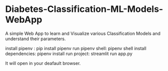 # Diabetes-Classification-ML-Models-WebApp
A simple Web App to learn and Visualize various Classification Models and understand their parameters.

install pipenv : pip install pipenv
run pipenv shell: pipenv shell
install dependencies: pipenv install
run project: streamlit run app.py

It will open in your deafault browser.
